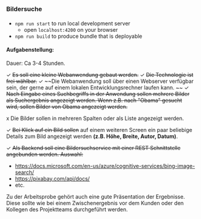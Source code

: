 ### Bildersuche

####
* `npm run start` to run local development server 
  * open `localhost:4200` on your browser
* `npm run build` to produce bundle that is deployable


#### Aufgabenstellung:

Dauer: Ca 3-4 Stunden.

✓  ~~Es soll eine kleine Webanwendung gebaut werden.~~
✓  ~~Die Technologie ist frei wählbar.~~
✓  ~~Die Webanwendung soll über einen Webserver verfügbar sein, der gerne auf einem lokalen Entwicklungsrechner laufen kann. ~~
✓  ~~Nach Eingabe eines Suchbegriffs in der Anwendung sollen mehrere Bilder als Suchergebnis angezeigt werden.
Wenn z.B. nach "Obama" gesucht wird, sollen Bilder von Obama angezeigt werden.~~

x   Die Bilder sollen in mehreren Spalten oder als Liste angezeigt werden.

✓ ~~Bei Klick auf ein Bild sollen~~ auf einem weiteren Screen ein paar beliebige Details zum Bild angezeigt werden **(z.B. Höhe, Breite, Autor, Datum)**.

✓ ~~Als Backend soll eine Bildersuchservice mit einer REST Schnittstelle angebunden werden. Auswahl:~~

* https://docs.microsoft.com/en-us/azure/cognitive-services/bing-image-search/
* https://pixabay.com/api/docs/
* etc.

Zu der Arbeitsprobe gehört auch eine gute Präsentation der Ergebnisse. Diese sollte wie bei einem Zwischenergebnis vor dem Kunden oder den Kollegen des Projektteams durchgeführt werden.
